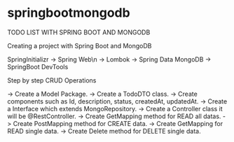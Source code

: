 # springbootmongodb

TODO LIST WITH SPRING BOOT AND MONGODB

Creating a project with Spring Boot and MongoDB

SpringInitializr
-> Spring Web\n
-> Lombok
-> Spring Data MongoDB
-> SpringBoot DevTools

Step by step CRUD Operations

-> Create a Model Package.
-> Create a TodoDTO class.
-> Create components such as Id, description, status, createdAt, updatedAt.
-> Create a Interface which extends MongoRepository.
-> Create a Controller class it will be @RestController.
-> Create GetMapping method for READ all datas.
-> Create PostMapping method for CREATE data.
-> Create GetMapping for READ single data.
-> Create Delete method for DELETE single data.
